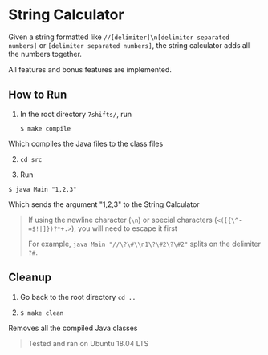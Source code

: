 # String Calculator 
Given a string formatted like `//[delimiter]\n[delimiter separated numbers]` or `[delimiter separated numbers]`,
the string calculator adds all the numbers together.

All features and bonus features are implemented.

## How to Run

1. In the root directory `7shifts/`, run
    
    ```shell script
    $ make compile
   ```
 Which compiles the Java files to the class files
 
 2. `cd src`
 
 3. Run
 ```shell script
$ java Main "1,2,3"
```

Which sends the argument "1,2,3" to the String Calculator

> If using the newline character (`\n`) or special characters (`<([{\^-=$!|]})?*+.>`), you will need to escape it first
>
>For example, `java Main "//\?\#\\n1\?\#2\?\#2"` splits on the delimiter `?#`.


## Cleanup 
1. Go back to the root directory `cd ..`

2. `$ make clean`

Removes all the compiled Java classes


> Tested and ran on Ubuntu 18.04 LTS
